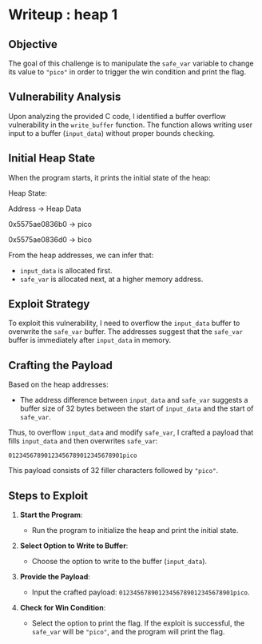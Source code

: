 # Writeup : heap 1

## Objective

The goal of this challenge is to manipulate the `safe_var` variable to change its value to `"pico"` in order to trigger the win condition and print the flag.

## Vulnerability Analysis

Upon analyzing the provided C code, I identified a buffer overflow vulnerability in the `write_buffer` function. The function allows writing user input to a buffer (`input_data`) without proper bounds checking.

## Initial Heap State

When the program starts, it prints the initial state of the heap:

Heap State:

Address -> Heap Data

0x5575ae0836b0 -> pico

0x5575ae0836d0 -> bico


From the heap addresses, we can infer that:
- `input_data` is allocated first.
- `safe_var` is allocated next, at a higher memory address.

## Exploit Strategy

To exploit this vulnerability, I need to overflow the `input_data` buffer to overwrite the `safe_var` buffer. The addresses suggest that the `safe_var` buffer is immediately after `input_data` in memory.

## Crafting the Payload

Based on the heap addresses:
- The address difference between `input_data` and `safe_var` suggests a buffer size of 32 bytes between the start of `input_data` and the start of `safe_var`.

Thus, to overflow `input_data` and modify `safe_var`, I crafted a payload that fills `input_data` and then overwrites `safe_var`:

`01234567890123456789012345678901pico`

This payload consists of 32 filler characters followed by `"pico"`.

## Steps to Exploit

1. **Start the Program**:
   - Run the program to initialize the heap and print the initial state.

2. **Select Option to Write to Buffer**:
   - Choose the option to write to the buffer (`input_data`).

3. **Provide the Payload**:
   - Input the crafted payload: `01234567890123456789012345678901pico`.

4. **Check for Win Condition**:
   - Select the option to print the flag. If the exploit is successful, the `safe_var` will be `"pico"`, and the program will print the flag.
